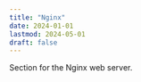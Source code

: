 ```yaml
---
title: "Nginx"
date: 2024-01-01
lastmod: 2024-05-01
draft: false
---
```


Section for the Nginx web server.